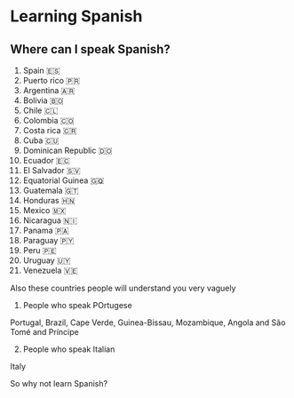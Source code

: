 # Learning Spanish

## Where can I speak Spanish?

1. Spain 🇪🇸
2. Puerto rico 🇵🇷
3. Argentina 🇦🇷
4. Bolivia 🇧🇴
5. Chile 🇨🇱
6. Colombia 🇨🇴
7. Costa rica 🇨🇷
8. Cuba 🇨🇺
9. Dominican Republic 🇩🇴
10. Ecuador 🇪🇨
11. El Salvador 🇸🇻
12. Equatorial Guinea 🇬🇶
13. Guatemala 🇬🇹
14. Honduras 🇭🇳
15. Mexico 🇲🇽
16. Nicaragua 🇳🇮
17. Panama 🇵🇦
18. Paraguay 🇵🇾
19. Peru 🇵🇪
20. Uruguay 🇺🇾
21. Venezuela 🇻🇪

Also these countries people will understand you very vaguely

1. People who speak POrtugese

Portugal, Brazil, Cape Verde, Guinea-Bissau, Mozambique, Angola and São Tomé and Príncipe

2. People who speak Italian

Italy

So why not learn Spanish?
